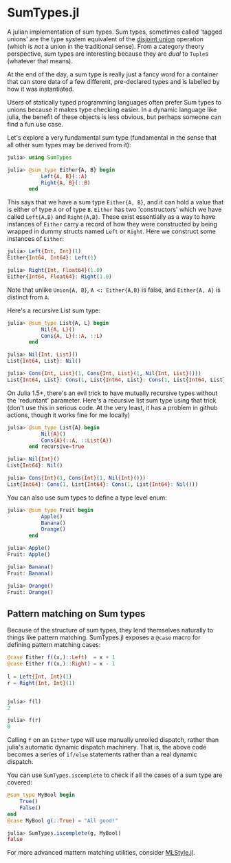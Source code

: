 # SumTypes.jl

A julian implementation of sum types. Sum types, sometimes called 'tagged unions' are the type system equivalent of the [disjoint union](https://en.wikipedia.org/wiki/Disjoint_union) operation (which is *not* a union in the traditional sense). From a category theory perspective, sum types are interesting because they are *dual* to `Tuple`s (whatever that means).

At the end of the day, a sum type is really just a fancy word for a container that can store data of a few different, pre-declared types and is labelled by how it was instantiated.

Users of statically typed programming languages often prefer Sum types to unions because it makes type checking easier. In a dynamic language like julia, the benefit of these objects is less obvious, but perhaps someone can find a fun use case.

Let's explore a very fundamental sum type (fundamental in the sense that all other sum types may be derived from it):

```julia
julia> using SumTypes

julia> @sum_type Either{A, B} begin
           Left{A, B}(::A)
           Right{A, B}(::B)
       end
```

This says that we have a sum type `Either{A, B}`, and it can hold a value that is either of type `A` or of type `B`. `Either` has two 'constructors' which we have called `Left{A,B}` and `Right{A,B}`. These exist essentially as a way to have instances of
`Either` carry a record of how they were constructed by being wrapped in dummy structs named `Left` or `Right`. Here we construct some instances of `Either`:

```julia
julia> Left{Int, Int}(1)
Either{Int64, Int64}: Left(1)

julia> Right{Int, Float64}(1.0)
Either{Int64, Float64}: Right(1.0)
```

Note that unlike `Union{A, B}`, `A <: Either{A,B}` is false, and
`Either{A, A}` is distinct from `A`.

Here's a recursive List sum type:
```julia
julia> @sum_type List{A, L} begin 
           Nil{A, L}()
           Cons{A, L}(::A, ::L) 
       end

julia> Nil{Int, List}()
List{Int64, List}: Nil()

julia> Cons{Int, List}(1, Cons{Int, List}(1, Nil{Int, List}()))
List{Int64, List}: Cons(1, List{Int64, List}: Cons(1, List{Int64, List}: Nil()))
```

On Julia 1.5+, there's an evil trick to have mutually recursive types without the 'reduntant' parameter. Here's a recursive list sum type using that trick (don't use this in serious code. At the very least, it has a problem in github actions, though it works fine for me locally)

```julia 
julia> @sum_type List{A} begin 
	       Nil{A}()
	       Cons{A}(::A, ::List{A}) 
       end recursive=true

julia> Nil{Int}()
List{Int64}: Nil()

julia> Cons{Int}(1, Cons{Int}(1, Nil{Int}()))
List{Int64}: Cons(1, List{Int64}: Cons(1, List{Int64}: Nil()))
```

You can also use sum types to define a type level enum:
```julia
julia> @sum_type Fruit begin
           Apple()
           Banana()
           Orange()
       end

julia> Apple()
Fruit: Apple()

julia> Banana()
Fruit: Banana()

julia> Orange()
Fruit: Orange()
```

## Pattern matching on Sum types

Because of the structure of sum types, they lend themselves naturally to things like pattern matching. SumTypes.jl exposes a `@case` macro for defining pattern matching cases: 

```julia
@case Either f((x,)::Left)  = x + 1
@case Either f((x,)::Right) = x - 1
 
l = Left{Int, Int}(1)
r = Right{Int, Int}(1)


julia> f(l)
2

julia> f(r)
0
``` 
Calling `f` on an `Either` type will use manually unrolled dispatch, rather than julia's automatic dynamic 
dispatch machinery. That is, the above code becomes a series of `if/else` statements rather than a real dynamic dispatch.

You can use `SumTypes.iscomplete` to check if all the cases of a sum type are covered:
```julia
@sum_type MyBool begin
    True()
    False()
end
@case MyBool g(::True) = "All good!"

julia> SumTypes.iscomplete(g, MyBool)
false
```

For more advanced mattern matching utilities, consider [MLStyle.jl](https://github.com/thautwarm/MLStyle.jl/).
